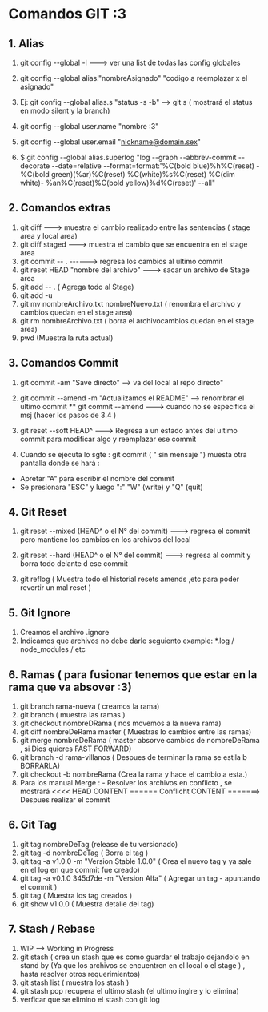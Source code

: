 # Comandos GIT :3

## 1. Alias 

1. git config --global  -l    ---> ver una list de todas las config globales
2. git config --global  alias."nombreAsignado"  "codigo a reemplazar x el asignado"
3. Ej: git config --global alias.s "status -s -b" --> git s  ( mostrará el status en modo silent y la branch)
4. git config --global user.name  "nombre :3"
5. git config --global user.email  "nickname@domain.sex"

6. $ git config --global alias.superlog
"log --graph --abbrev-commit --decorate --date=relative --format=format:'%C(bold blue)%h%C(reset) - %C(bold green)(%ar)%C(reset) %C(white)%s%C(reset) %C(dim white)- %an%C(reset)%C(bold yellow)%d%C(reset)' --all"


## 2. Comandos extras

1. git diff --->  muestra el cambio realizado entre las sentencias ( stage area y local area)
1. git diff staged ---> muestra el cambio  que se encuentra en el stage area
2.  git commit -- . ------> regresa los cambios al ultimo commit 
3. git reset HEAD "nombre del archivo" --->  sacar un archivo de Stage area
4. git add -- . ( Agrega todo al Stage)
5. git add -u
5. git mv nombreArchivo.txt  nombreNuevo.txt ( renombra el archivo y cambios quedan en el stage area)
6. git rm nombreArchivo.txt ( borra el archivocambios quedan en el stage area)
7. pwd (Muestra la ruta actual)

## 3. Comandos Commit 

1. git commit -am "Save directo" --> va del local al repo directo" 
2. git commit --amend -m "Actualizamos el README" --> renombrar el ultimo commit
** git commit --amend ---> cuando no se especifica el msj (hacer los pasos de 3.4 )

3. git reset --soft HEAD^  ---> Regresa a un estado antes del ultimo commit para modificar algo y reemplazar ese commit
4. Cuando se ejecuta lo sgte : git commit ( " sin mensaje ") muesta otra pantalla donde se hará :
* Apretar "A" para escribir el nombre del commit
* Se presionara "ESC"  y luego  ":"  "W" (write) y "Q" (quit)

## 4. Git Reset 

1. git reset --mixed  (HEAD^ o el N° del commit)  ---> regresa el commit pero mantiene los cambios en los archivos del local

2. git reset --hard  (HEAD^ o el N° del commit)  ---> regresa al commit y borra todo delante d ese commit 

3. git reflog ( Muestra todo el historial resets amends ,etc para poder revertir un mal reset )

## 5. Git Ignore 

1. Creamos el archivo .ignore
2. Indicamos que archivos no debe darle seguiento example:  *.log / node_modules / etc

## 6. Ramas ( para fusionar tenemos que estar en la rama que va absover :3)

1. git branch rama-nueva ( creamos la rama)
2. git branch  ( muestra las ramas )
3. git checkout nombreDRama ( nos movemos a la nueva rama)
4. git diff  nombreDeRama master ( Muestras lo cambios entre las ramas)
5. git merge nombreDeRama  ( master absorve cambios de nombreDeRama , si Dios quieres FAST FORWARD)
6. git branch -d rama-villanos ( Despues de terminar la rama se estila b BORRARLA)
7. git checkout -b nombreRama (Crea la rama y hace el cambio a esta.)
8. Para los manual Merge :
		- Resolver los archivos en conflicto  , se mostrará <<<< HEAD CONTENT ======  Conflicht CONTENT =======> Despues realizar el commit

## 6. Git Tag

1. git tag nombreDeTag (release de tu versionado)
2. git tag -d nombreDeTag  ( Borra el tag )
3. git tag -a v1.0.0 -m "Version Stable 1.0.0" ( Crea el nuevo tag y ya sale en el log en que commit fue creado)
4. git tag -a  v0.1.0 345d7de -m "Version Alfa" ( Agregar un tag -  apuntando el commit )
5. git tag ( Muestra los tag creados )
6. git show v1.0.0 ( Muestra detalle del tag)

## 7.  Stash / Rebase

1. WIP  --> Working in Progress
2. git stash ( crea un stash que es como guardar el trabajo dejandolo en stand by (Ya que los archivos se encuentren en el local o el stage ) , hasta resolver otros requerimientos)
3. git stash list ( muestra los stash )
4. git stash pop recupera el ultimo stash (el ultimo inglre y lo elimina)
5. verficar que se elimino el stash con git log
